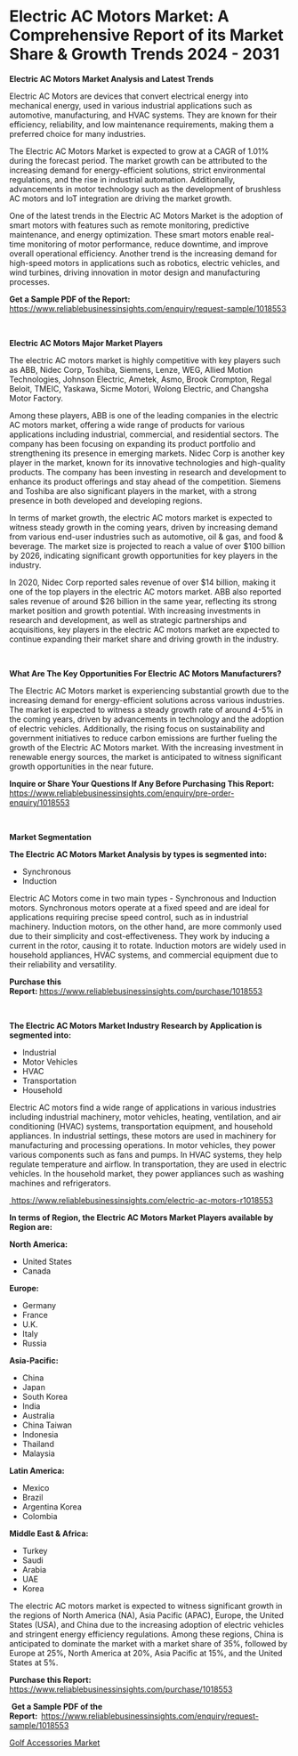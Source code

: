 <p><h1>Electric AC Motors Market: A Comprehensive Report of its Market Share & Growth Trends 2024 - 2031</h1></p><p><strong>Electric AC Motors Market Analysis and Latest Trends</strong></p>
<p><p>Electric AC Motors are devices that convert electrical energy into mechanical energy, used in various industrial applications such as automotive, manufacturing, and HVAC systems. They are known for their efficiency, reliability, and low maintenance requirements, making them a preferred choice for many industries.</p><p>The Electric AC Motors Market is expected to grow at a CAGR of 1.01% during the forecast period. The market growth can be attributed to the increasing demand for energy-efficient solutions, strict environmental regulations, and the rise in industrial automation. Additionally, advancements in motor technology such as the development of brushless AC motors and IoT integration are driving the market growth.</p><p>One of the latest trends in the Electric AC Motors Market is the adoption of smart motors with features such as remote monitoring, predictive maintenance, and energy optimization. These smart motors enable real-time monitoring of motor performance, reduce downtime, and improve overall operational efficiency. Another trend is the increasing demand for high-speed motors in applications such as robotics, electric vehicles, and wind turbines, driving innovation in motor design and manufacturing processes.</p></p>
<p><strong>Get a Sample PDF of the Report:&nbsp;</strong> <a href="https://www.reliablebusinessinsights.com/enquiry/request-sample/1018553">https://www.reliablebusinessinsights.com/enquiry/request-sample/1018553</a></p>
<p>&nbsp;</p>
<p><strong>Electric AC Motors Major Market Players</strong></p>
<p><p>The electric AC motors market is highly competitive with key players such as ABB, Nidec Corp, Toshiba, Siemens, Lenze, WEG, Allied Motion Technologies, Johnson Electric, Ametek, Asmo, Brook Crompton, Regal Beloit, TMEIC, Yaskawa, Sicme Motori, Wolong Electric, and Changsha Motor Factory. </p><p>Among these players, ABB is one of the leading companies in the electric AC motors market, offering a wide range of products for various applications including industrial, commercial, and residential sectors. The company has been focusing on expanding its product portfolio and strengthening its presence in emerging markets. Nidec Corp is another key player in the market, known for its innovative technologies and high-quality products. The company has been investing in research and development to enhance its product offerings and stay ahead of the competition. Siemens and Toshiba are also significant players in the market, with a strong presence in both developed and developing regions.</p><p>In terms of market growth, the electric AC motors market is expected to witness steady growth in the coming years, driven by increasing demand from various end-user industries such as automotive, oil & gas, and food & beverage. The market size is projected to reach a value of over $100 billion by 2026, indicating significant growth opportunities for key players in the industry.</p><p>In 2020, Nidec Corp reported sales revenue of over $14 billion, making it one of the top players in the electric AC motors market. ABB also reported sales revenue of around $26 billion in the same year, reflecting its strong market position and growth potential. With increasing investments in research and development, as well as strategic partnerships and acquisitions, key players in the electric AC motors market are expected to continue expanding their market share and driving growth in the industry.</p></p>
<p>&nbsp;</p>
<p><strong>What Are The Key Opportunities For Electric AC Motors Manufacturers?</strong></p>
<p><p>The Electric AC Motors market is experiencing substantial growth due to the increasing demand for energy-efficient solutions across various industries. The market is expected to witness a steady growth rate of around 4-5% in the coming years, driven by advancements in technology and the adoption of electric vehicles. Additionally, the rising focus on sustainability and government initiatives to reduce carbon emissions are further fueling the growth of the Electric AC Motors market. With the increasing investment in renewable energy sources, the market is anticipated to witness significant growth opportunities in the near future.</p></p>
<p><strong>Inquire or Share Your Questions If Any Before Purchasing This Report:</strong> <a href="https://www.reliablebusinessinsights.com/enquiry/pre-order-enquiry/1018553">https://www.reliablebusinessinsights.com/enquiry/pre-order-enquiry/1018553</a></p>
<p>&nbsp;</p>
<p><strong>Market Segmentation</strong></p>
<p><strong>The Electric AC Motors Market Analysis by types is segmented into:</strong></p>
<p><ul><li>Synchronous</li><li>Induction</li></ul></p>
<p><p>Electric AC Motors come in two main types - Synchronous and Induction motors. Synchronous motors operate at a fixed speed and are ideal for applications requiring precise speed control, such as in industrial machinery. Induction motors, on the other hand, are more commonly used due to their simplicity and cost-effectiveness. They work by inducing a current in the rotor, causing it to rotate. Induction motors are widely used in household appliances, HVAC systems, and commercial equipment due to their reliability and versatility.</p></p>
<p><strong>Purchase this Report:&nbsp;</strong><a href="https://www.reliablebusinessinsights.com/purchase/1018553">https://www.reliablebusinessinsights.com/purchase/1018553</a></p>
<p>&nbsp;</p>
<p><strong>The Electric AC Motors Market Industry Research by Application is segmented into:</strong></p>
<p><ul><li>Industrial</li><li>Motor Vehicles</li><li>HVAC</li><li>Transportation</li><li>Household</li></ul></p>
<p><p>Electric AC motors find a wide range of applications in various industries including industrial machinery, motor vehicles, heating, ventilation, and air conditioning (HVAC) systems, transportation equipment, and household appliances. In industrial settings, these motors are used in machinery for manufacturing and processing operations. In motor vehicles, they power various components such as fans and pumps. In HVAC systems, they help regulate temperature and airflow. In transportation, they are used in electric vehicles. In the household market, they power appliances such as washing machines and refrigerators.</p></p>
<p><a href="https://www.reliablebusinessinsights.com/electric-ac-motors-r1018553">&nbsp;https://www.reliablebusinessinsights.com/electric-ac-motors-r1018553</a></p>
<p><strong>In terms of Region, the Electric AC Motors Market Players available by Region are:</strong></p>
<p>
    <p> <strong> North America: </strong>
        <ul>
            <li>United States</li>
            <li>Canada</li>
        </ul>
        </p> 
    <p> <strong> Europe: </strong>
        <ul>
            <li>Germany</li>
            <li>France</li>
            <li>U.K.</li>
            <li>Italy</li>
            <li>Russia</li>
        </ul>
        </p> 
    <p> <strong> Asia-Pacific: </strong>
        <ul>
            <li>China</li>
            <li>Japan</li>
            <li>South Korea</li>
            <li>India</li>
            <li>Australia</li>
            <li>China Taiwan</li>
            <li>Indonesia</li>
            <li>Thailand</li>
            <li>Malaysia</li>
        </ul>
        </p> 
    <p> <strong> Latin America: </strong>
        <ul>
            <li>Mexico</li>
            <li>Brazil</li>
            <li>Argentina Korea</li>
            <li>Colombia</li>
        </ul>
        </p> 
    <p> <strong> Middle East & Africa: </strong>
        <ul>
            <li>Turkey</li>
            <li>Saudi</li>
            <li>Arabia</li>
            <li>UAE</li>
            <li>Korea</li>
        </ul>
    </p>
    </p>
<p><p>The electric AC motors market is expected to witness significant growth in the regions of North America (NA), Asia Pacific (APAC), Europe, the United States (USA), and China due to the increasing adoption of electric vehicles and stringent energy efficiency regulations. Among these regions, China is anticipated to dominate the market with a market share of 35%, followed by Europe at 25%, North America at 20%, Asia Pacific at 15%, and the United States at 5%.</p></p>
<p><strong>Purchase this Report: </strong><a href="https://www.reliablebusinessinsights.com/purchase/1018553">https://www.reliablebusinessinsights.com/purchase/1018553</a></p>
<p>&nbsp;<strong>Get a Sample PDF of the Report:&nbsp;&nbsp;</strong><a href="https://www.reliablebusinessinsights.com/enquiry/request-sample/1018553">https://www.reliablebusinessinsights.com/enquiry/request-sample/1018553</a></p>
<p><strong></strong></p>
<p><p><a href="https://github.com/Leeanford76845djf/Market-Research-Report-List-1/blob/main/golf-accessories-market.md">Golf Accessories Market</a></p></p>